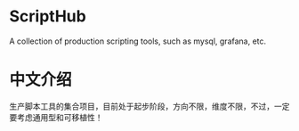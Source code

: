 # ScriptHub
 A collection of production scripting tools, such as mysql, grafana, etc.

# 中文介绍
生产脚本工具的集合项目，目前处于起步阶段，方向不限，维度不限，不过，一定要考虑通用型和可移植性！


